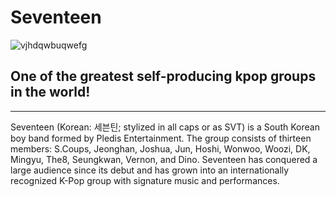 # **Seventeen**
![vjhdqwbuqwefg](https://dailynexus.s3.us-west-1.amazonaws.com/dailynexus/wp-content/uploads/2022/09/22150717/kpop-draft-1.jpg)
## One of the greatest self-producing kpop groups in the world!
---
Seventeen (Korean: 세븐틴; stylized in all caps or as SVT) is a South Korean boy band formed by Pledis Entertainment. The group consists of thirteen members: S.Coups, Jeonghan, Joshua, Jun, Hoshi, Wonwoo, Woozi, DK, Mingyu, The8, Seungkwan, Vernon, and Dino. Seventeen has conquered a large audience since its debut and has grown into an internationally recognized K-Pop group with signature music and performances.

